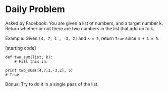# Daily Problem

Asked by Facebook:
You are given a list of numbers, and a target number k. Return whether or not
there are two numbers in the list that add up to k.

Example:
Given `[4, 7, 1 , -3, 2]` and `k = 5`,
return `True` since `4 + 1 = 5`.

[starting code]
```
def two_sum(list, k):
    # Fill this in.

print two_sum([4,7,1,-3,2], 5)
# True
```

Bonus: Try to do it in a single pass of the list.